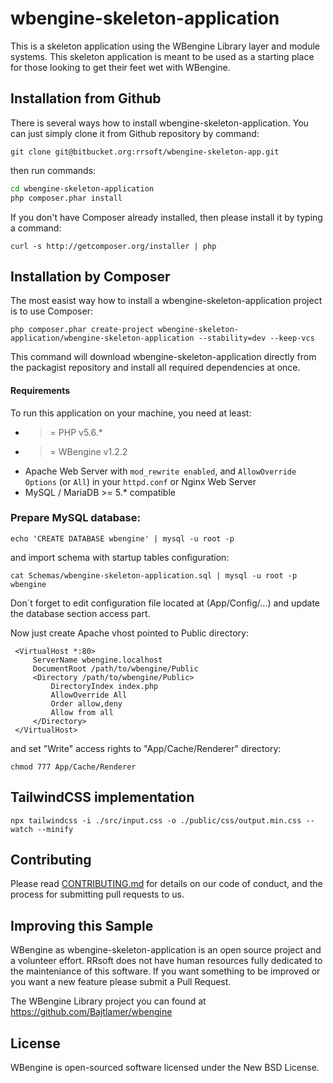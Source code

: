 # wbengine-skeleton-application
This is a skeleton application using the WBengine Library layer and module systems. This skeleton application is meant to be used as a starting place for those looking to get their feet wet with WBengine.

## Installation from Github
There is several ways how to install wbengine-skeleton-application. You can just simply clone it from Github repository by command:

```
git clone git@bitbucket.org:rrsoft/wbengine-skeleton-app.git
```
then run commands:
```bash
cd wbengine-skeleton-application
php composer.phar install
```
If you don't have Composer already installed, then please install it by typing a command:
```
curl -s http://getcomposer.org/installer | php
```

## Installation by Composer

The most easist way how to install a wbengine-skeleton-application project is to use Composer:

```
php composer.phar create-project wbengine-skeleton-application/wbengine-skeleton-application --stability=dev --keep-vcs
```

This command will download wbengine-skeleton-application directly from the packagist repository and install all required dependencies at once.

#### Requirements

To run this application on your machine, you need at least:

* >= PHP v5.6.*
* >= WBengine v1.2.2
* Apache Web Server with `mod_rewrite enabled`, and `AllowOverride Options` (or `All`) in your `httpd.conf` or Nginx Web Server
* MySQL / MariaDB >= 5.* compatible

### Prepare MySQL database:
```
echo 'CREATE DATABASE wbengine' | mysql -u root -p
```
and import schema with startup tables configuration:
```
cat Schemas/wbengine-skeleton-application.sql | mysql -u root -p wbengine
```
Don´t forget to edit configuration file located at (App/Config/...) and update the database section access part.

Now just create Apache vhost pointed to Public directory:

```
 <VirtualHost *:80>
     ServerName wbengine.localhost
     DocumentRoot /path/to/wbengine/Public
     <Directory /path/to/wbengine/Public>
         DirectoryIndex index.php
         AllowOverride All
         Order allow,deny
         Allow from all
     </Directory>
 </VirtualHost>
```
 and set "Write" access rights to "App/Cache/Renderer" directory:

```
chmod 777 App/Cache/Renderer
```

## TailwindCSS implementation


```
npx tailwindcss -i ./src/input.css -o ./public/css/output.min.css --watch --minify
```

## Contributing

Please read [CONTRIBUTING.md](https://github.com/Bajtlamer/wbengine-skeleton-application/blob/master/CONTRIBUTING.md) for details on our code of conduct, and the process for submitting pull requests to us.

## Improving this Sample
WBengine as wbengine-skeleton-application is an open source project and a volunteer effort. RRsoft does not have human resources fully dedicated to the mainteniance of this software. If you want something to be improved or you want a new feature please submit a Pull Request.

The WBengine Library project you can found at https://github.com/Bajtlamer/wbengine

## License
WBengine is open-sourced software licensed under the New BSD License.
